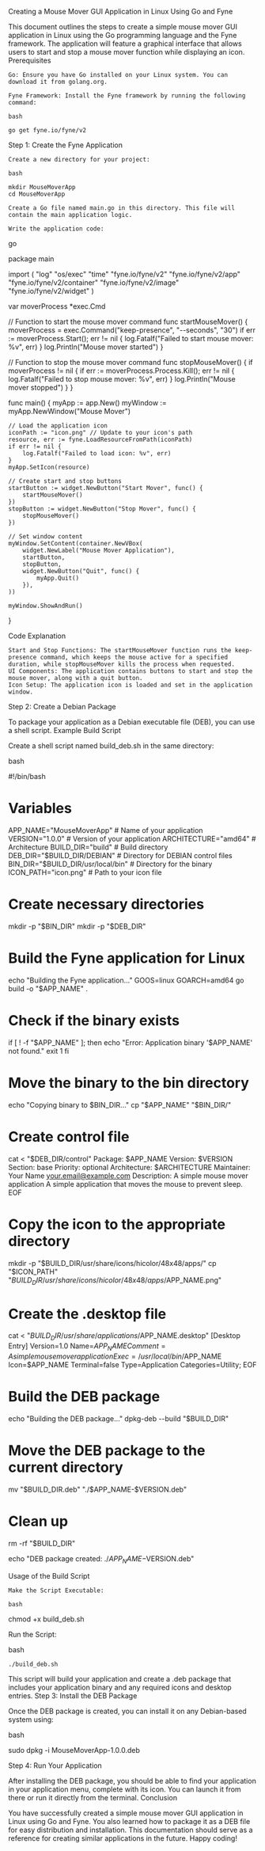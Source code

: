 Creating a Mouse Mover GUI Application in Linux Using Go and Fyne

This document outlines the steps to create a simple mouse mover GUI application in Linux using the Go programming language and the Fyne framework. The application will feature a graphical interface that allows users to start and stop a mouse mover function while displaying an icon.
Prerequisites

    Go: Ensure you have Go installed on your Linux system. You can download it from golang.org.

    Fyne Framework: Install the Fyne framework by running the following command:

    bash

    go get fyne.io/fyne/v2

Step 1: Create the Fyne Application

    Create a new directory for your project:

    bash

    mkdir MouseMoverApp
    cd MouseMoverApp

    Create a Go file named main.go in this directory. This file will contain the main application logic.

    Write the application code:

go

package main

import (
    "log"
    "os/exec"
    "time"
    "fyne.io/fyne/v2"
    "fyne.io/fyne/v2/app"
    "fyne.io/fyne/v2/container"
    "fyne.io/fyne/v2/image"
    "fyne.io/fyne/v2/widget"
)

var moverProcess *exec.Cmd

// Function to start the mouse mover command
func startMouseMover() {
    moverProcess = exec.Command("keep-presence", "--seconds", "30")
    if err := moverProcess.Start(); err != nil {
        log.Fatalf("Failed to start mouse mover: %v", err)
    }
    log.Println("Mouse mover started")
}

// Function to stop the mouse mover command
func stopMouseMover() {
    if moverProcess != nil {
        if err := moverProcess.Process.Kill(); err != nil {
            log.Fatalf("Failed to stop mouse mover: %v", err)
        }
        log.Println("Mouse mover stopped")
    }
}

func main() {
    myApp := app.New()
    myWindow := myApp.NewWindow("Mouse Mover")

    // Load the application icon
    iconPath := "icon.png" // Update to your icon's path
    resource, err := fyne.LoadResourceFromPath(iconPath)
    if err != nil {
        log.Fatalf("Failed to load icon: %v", err)
    }
    myApp.SetIcon(resource)

    // Create start and stop buttons
    startButton := widget.NewButton("Start Mover", func() {
        startMouseMover()
    })
    stopButton := widget.NewButton("Stop Mover", func() {
        stopMouseMover()
    })

    // Set window content
    myWindow.SetContent(container.NewVBox(
        widget.NewLabel("Mouse Mover Application"),
        startButton,
        stopButton,
        widget.NewButton("Quit", func() {
            myApp.Quit()
        }),
    ))

    myWindow.ShowAndRun()
}

Code Explanation

    Start and Stop Functions: The startMouseMover function runs the keep-presence command, which keeps the mouse active for a specified duration, while stopMouseMover kills the process when requested.
    UI Components: The application contains buttons to start and stop the mouse mover, along with a quit button.
    Icon Setup: The application icon is loaded and set in the application window.

Step 2: Create a Debian Package

To package your application as a Debian executable file (DEB), you can use a shell script.
Example Build Script

Create a shell script named build_deb.sh in the same directory:

bash

#!/bin/bash

# Variables
APP_NAME="MouseMoverApp"                # Name of your application
VERSION="1.0.0"                         # Version of your application
ARCHITECTURE="amd64"                    # Architecture
BUILD_DIR="build"                       # Build directory
DEB_DIR="$BUILD_DIR/DEBIAN"             # Directory for DEBIAN control files
BIN_DIR="$BUILD_DIR/usr/local/bin"      # Directory for the binary
ICON_PATH="icon.png"                    # Path to your icon file

# Create necessary directories
mkdir -p "$BIN_DIR"
mkdir -p "$DEB_DIR"

# Build the Fyne application for Linux
echo "Building the Fyne application..."
GOOS=linux GOARCH=amd64 go build -o "$APP_NAME" .

# Check if the binary exists
if [ ! -f "$APP_NAME" ]; then
    echo "Error: Application binary '$APP_NAME' not found."
    exit 1
fi

# Move the binary to the bin directory
echo "Copying binary to $BIN_DIR..."
cp "$APP_NAME" "$BIN_DIR/"

# Create control file
cat <<EOF > "$DEB_DIR/control"
Package: $APP_NAME
Version: $VERSION
Section: base
Priority: optional
Architecture: $ARCHITECTURE
Maintainer: Your Name <your.email@example.com>
Description: A simple mouse mover application
 A simple application that moves the mouse to prevent sleep.
EOF

# Copy the icon to the appropriate directory
mkdir -p "$BUILD_DIR/usr/share/icons/hicolor/48x48/apps/"
cp "$ICON_PATH" "$BUILD_DIR/usr/share/icons/hicolor/48x48/apps/$APP_NAME.png"

# Create the .desktop file
cat <<EOF > "$BUILD_DIR/usr/share/applications/$APP_NAME.desktop"
[Desktop Entry]
Version=1.0
Name=$APP_NAME
Comment=A simple mouse mover application
Exec=/usr/local/bin/$APP_NAME
Icon=$APP_NAME
Terminal=false
Type=Application
Categories=Utility;
EOF

# Build the DEB package
echo "Building the DEB package..."
dpkg-deb --build "$BUILD_DIR"

# Move the DEB package to the current directory
mv "$BUILD_DIR.deb" "./$APP_NAME-$VERSION.deb"

# Clean up
rm -rf "$BUILD_DIR"

echo "DEB package created: ./$APP_NAME-$VERSION.deb"

Usage of the Build Script

    Make the Script Executable:

    bash

chmod +x build_deb.sh

Run the Script:

bash

    ./build_deb.sh

This script will build your application and create a .deb package that includes your application binary and any required icons and desktop entries.
Step 3: Install the DEB Package

Once the DEB package is created, you can install it on any Debian-based system using:

bash

sudo dpkg -i MouseMoverApp-1.0.0.deb

Step 4: Run Your Application

After installing the DEB package, you should be able to find your application in your application menu, complete with its icon. You can launch it from there or run it directly from the terminal.
Conclusion

You have successfully created a simple mouse mover GUI application in Linux using Go and Fyne. You also learned how to package it as a DEB file for easy distribution and installation. This documentation should serve as a reference for creating similar applications in the future. Happy coding!
